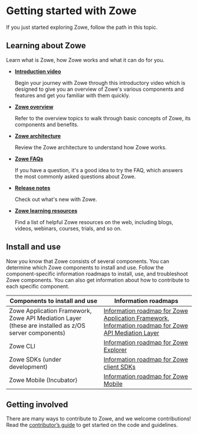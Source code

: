 # Getting started with Zowe

If you just started exploring Zowe, follow the path in this topic. 

## Learning about Zowe

Learn what is Zowe, how Zowe works and what it can do for you. 

- [**Introduction video**](https://youtu.be/7XpOjREP8JU)
   
   Begin your journey with Zowe through this introductory video which is designed to give you an overview of Zowe's various components and features and get you familiar with them quickly.

- [**Zowe overview**](overview.md)

   Refer to the overview topics to walk through basic concepts of Zowe, its components and benefits. 

- [**Zowe architecture**](zowe-architecture.md)

   Review the Zowe architecture to understand how Zowe works. 

- [**Zowe FAQs**](freqaskques.md)
   
   If you have a question, it's a good idea to try the FAQ, which answers the most commonly asked questions about Zowe.

- [**Release notes**](summaryofchanges.md)

   Check out what's new with Zowe. 
   
- [**Zowe learning resources**](zowe-resources.md)

   Find a list of helpful Zowe resources on the web, including blogs, videos, webinars, courses, trials, and so on. 

## Install and use

Now you know that Zowe consists of several components. You can determine which Zowe components to install and use. Follow the component-specific information roadmaps to install, use, and troubleshoot Zowe components. You can also get information about how to contribute to each specific component.  

Components to install and use |  Information roadmaps
---                           |  ---
Zowe Application Framework, Zowe API Mediation Layer (these are installed as z/OS server components) |  [Information roadmap for Zowe Application Framework](user-roadmap-app-framework.md), [Information roadmap for Zowe API Mediation Layer](user-roadmap-apiml.md)
Zowe CLI                      |  [Information roadmap for Zowe Explorer](user-roadmap-zowe-explorer.md)
Zowe SDKs (under development) |  [Information roadmap for Zowe client SDKs](user-roadmap-client-sdk.md)
Zowe Mobile (Incubator) | [Information roadmap for Zowe Mobile](user-roadmap-zowe-mobile.md)

## Getting involved

There are many ways to contribute to Zowe, and we welcome contributions! Read the [contributor’s guide](../contribute/roadmap-contribute.md) to get started on the code and guidelines.





